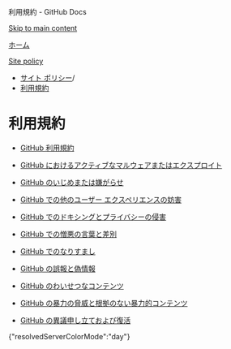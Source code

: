 利用規約 - GitHub Docs

[Skip to main content](#main-content)

[ホーム](/ja)

[Site policy](/ja/site-policy)

* [サイト ポリシー](/ja/site-policy)/
* [利用規約](/ja/site-policy/acceptable-use-policies)

利用規約
==========

* [GitHub 利用規約](/ja/site-policy/acceptable-use-policies/github-acceptable-use-policies)

* [GitHub におけるアクティブなマルウェアまたはエクスプロイト](/ja/site-policy/acceptable-use-policies/github-active-malware-or-exploits)

* [GitHub のいじめまたは嫌がらせ](/ja/site-policy/acceptable-use-policies/github-bullying-and-harassment)

* [GitHub での他のユーザー エクスペリエンスの妨害](/ja/site-policy/acceptable-use-policies/github-disrupting-the-experience-of-other-users)

* [GitHub でのドキシングとプライバシーの侵害](/ja/site-policy/acceptable-use-policies/github-doxxing-and-invasion-of-privacy)

* [GitHub での憎悪の言葉と差別](/ja/site-policy/acceptable-use-policies/github-hate-speech-and-discrimination)

* [GitHub でのなりすまし](/ja/site-policy/acceptable-use-policies/github-impersonation)

* [GitHub の誤報と偽情報](/ja/site-policy/acceptable-use-policies/github-misinformation-and-disinformation)

* [GitHub のわいせつなコンテンツ](/ja/site-policy/acceptable-use-policies/github-sexually-obscene-content)

* [GitHub の暴力の脅威と根拠のない暴力的コンテンツ](/ja/site-policy/acceptable-use-policies/github-threats-of-violence-and-gratuitously-violent-content)

* [GitHub の異議申し立ておよび復活](/ja/site-policy/acceptable-use-policies/github-appeal-and-reinstatement)

{"resolvedServerColorMode":"day"}
